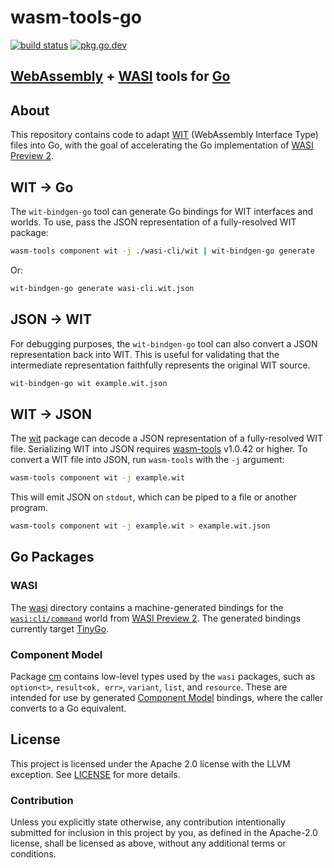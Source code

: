 # wasm-tools-go

[![build status](https://img.shields.io/github/actions/workflow/status/ydnar/wasm-tools-go/test.yaml?branch=main)](https://github.com/ydnar/wasm-tools-go/actions)
[![pkg.go.dev](https://img.shields.io/badge/docs-pkg.go.dev-blue.svg)](https://pkg.go.dev/github.com/ydnar/wasm-tools-go)

## [WebAssembly](https://webassembly.org) + [WASI](https://wasi.dev) tools for [Go](https://go.dev)

## About

This repository contains code to adapt [WIT](https://github.com/WebAssembly/component-model/blob/main/design/mvp/WIT.md) (WebAssembly Interface Type) files into Go, with the goal of accelerating the Go implementation of [WASI Preview 2](https://bytecodealliance.org/articles/webassembly-the-updated-roadmap-for-developers).

## WIT → Go

The `wit-bindgen-go` tool can generate Go bindings for WIT interfaces and worlds. To use, pass the JSON representation of a fully-resolved WIT package:

```sh
wasm-tools component wit -j ./wasi-cli/wit | wit-bindgen-go generate
```

Or:

```sh
wit-bindgen-go generate wasi-cli.wit.json
```

## JSON → WIT

For debugging purposes, the `wit-bindgen-go` tool can also convert a JSON representation back into WIT. This is useful for validating that the intermediate representation faithfully represents the original WIT source.

```sh
wit-bindgen-go wit example.wit.json
```

## WIT → JSON

The [wit](./wit) package can decode a JSON representation of a fully-resolved WIT file. Serializing WIT into JSON requires [wasm-tools](https://crates.io/crates/wasm-tools) v1.0.42 or higher. To convert a WIT file into JSON, run `wasm-tools` with the `-j` argument:

```sh
wasm-tools component wit -j example.wit
```

This will emit JSON on `stdout`, which can be piped to a file or another program.

```sh
wasm-tools component wit -j example.wit > example.wit.json
```

## Go Packages

### WASI

The [wasi](./wasi) directory contains a machine-generated bindings for the [`wasi:cli/command`](https://github.com/WebAssembly/wasi-cli) world from [WASI Preview 2](https://github.com/WebAssembly/WASI/blob/main/preview2/README.md). The generated bindings currently target [TinyGo](https://tinygo.org).

### Component Model

Package [cm](./cm) contains low-level types used by the `wasi` packages, such as `option<t>`, `result<ok, err>`, `variant`, `list`, and `resource`. These are intended for use by generated [Component Model](https://github.com/WebAssembly/component-model/blob/main/design/mvp/Explainer.md#type-definitions) bindings, where the caller converts to a Go equivalent.

## License

This project is licensed under the Apache 2.0 license with the LLVM exception. See [LICENSE](LICENSE) for more details.

### Contribution

Unless you explicitly state otherwise, any contribution intentionally submitted for inclusion in this project by you, as defined in the Apache-2.0 license, shall be licensed as above, without any additional terms or conditions.

